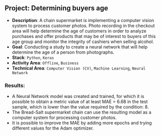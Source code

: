 ## Project: Determining buyers age
* **Description**:
A chain supermarket is implementing a computer vision system to process customer photos. Photo recording in the checkout area will help determine the age of customers in order to analyze purchases and offer products that may be of interest to buyers of this age group and monitor the integrity of cashiers when selling alcohol.
* **Goal**:
Conducting a study to create a neural network that will help determine the age of a person from photographs.
* **Stack**: 
`Python`, `Keras`
* **Activity Area**:
`Offline`, `Business`
* **Technical Area**:
`Computer Vision (CV)`, `Machine Learning`, `Neural Network`
### Results:
- A Neural Network model was created and trained, for which it is possible to obtain a metric value of at least MAE = 6.68 in the test sample, which is lower than the value required by the condition: 8.
- The Bread-Salt supermarket chain can use the resulting model as a computer system for processing customer photos.
- It is possible to improve the MAE by adding more epochs and trying different values for the Adam optimizer.
